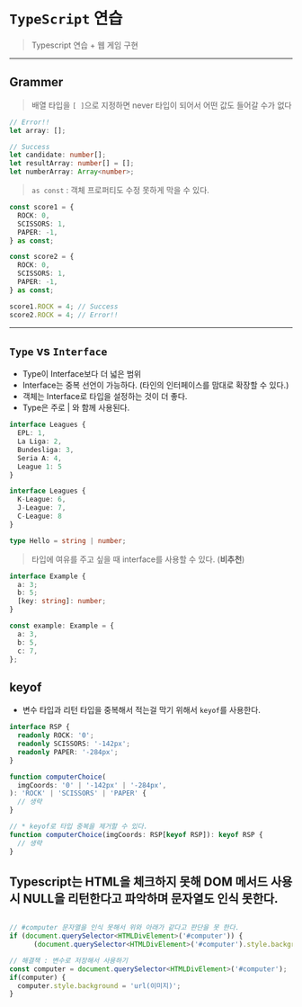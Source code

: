 # `TypeScript` 연습

> Typescript 연습 + 웹 게임 구현

---

## Grammer

> 배열 타입을 `[ ]`으로 지정하면 never 타입이 되어서 어떤 값도 들어갈 수가 없다

```ts
// Error!!
let array: [];

// Success
let candidate: number[];
let resultArray: number[] = [];
let numberArray: Array<number>;
```

> `as const` : 객체 프로퍼티도 수정 못하게 막을 수 있다.

```ts
const score1 = {
  ROCK: 0,
  SCISSORS: 1,
  PAPER: -1,
} as const;

const score2 = {
  ROCK: 0,
  SCISSORS: 1,
  PAPER: -1,
} as const;

score1.ROCK = 4; // Success
score2.ROCK = 4; // Error!!
```

---

## `Type` vs `Interface`

- Type이 Interface보다 더 넓은 범위
- Interface는 중복 선언이 가능하다. (타인의 인터페이스를 맘대로 확장할 수 있다.)
- 객체는 Interface로 타입을 설정하는 것이 더 좋다.
- Type은 주로 | 와 함께 사용된다.

```ts
interface Leagues {
  EPL: 1,
  La Liga: 2,
  Bundesliga: 3,
  Seria A: 4,
  League 1: 5
}

interface Leagues {
  K-League: 6,
  J-League: 7,
  C-League: 8
}
```

```ts
type Hello = string | number;
```

> 타입에 여유를 주고 싶을 때 interface를 사용할 수 있다. (**비추천**)

```ts
interface Example {
  a: 3;
  b: 5;
  [key: string]: number;
}

const example: Example = {
  a: 3,
  b: 5,
  c: 7,
};
```

## keyof

- 변수 타입과 리턴 타입을 중복해서 적는걸 막기 위해서 `keyof`를 사용한다.

```ts
interface RSP {
  readonly ROCK: '0';
  readonly SCISSORS: '-142px';
  readonly PAPER: '-284px';
}

function computerChoice(
  imgCoords: '0' | '-142px' | '-284px',
): 'ROCK' | 'SCISSORS' | 'PAPER' {
  // 생략
}

// * keyof로 타입 중복을 제거할 수 있다.
function computerChoice(imgCoords: RSP[keyof RSP]): keyof RSP {
  // 생략
}
```

## Typescript는 HTML을 체크하지 못해 DOM 메서드 사용 시 NULL을 리턴한다고 파악하며 문자열도 인식 못한다.

```ts

// #computer 문자열을 인식 못해서 위와 아래가 같다고 판단을 못 한다.
if (document.querySelector<HTMLDivElement>('#computer')) {
      (document.querySelector<HTMLDivElement>('#computer').style.background = 'url(이미지)';

// 해결책 : 변수로 저장해서 사용하기
const computer = document.querySelector<HTMLDivElement>('#computer');
if(computer) {
  computer.style.background = 'url(이미지)';
}

```
